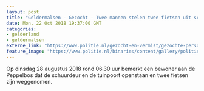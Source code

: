 ```yaml
---
layout: post
title: "Geldermalsen - Gezocht - Twee mannen stelen twee fietsen uit schuurtje"
date: Mon, 22 Oct 2018 19:37:00 GMT
categories: 
- gelderland 
- geldermalsen 
externe_link: "https://www.politie.nl/gezocht-en-vermist/gezochte-personen/2018/oktober/02-oon/gld/diefstal-twee-fietsen-uit-schuurtje.html"
feature_image: "https://www.politie.nl/binaries/content/gallery/politie/gezocht/verdachten/2018/oktober/02-on/2018403168-1.jpg"
---
```


Op dinsdag 28 augustus 2018 rond 06.30 uur bemerkt een bewoner aan de Peppelbos dat de schuurdeur en de tuinpoort openstaan en twee fietsen zijn weggenomen.
